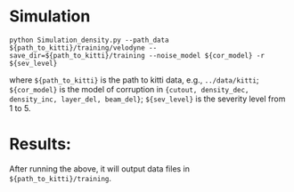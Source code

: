 # Simulation
```
python Simulation_density.py --path_data ${path_to_kitti}/training/velodyne --save_dir=${path_to_kitti}/training --noise_model ${cor_model} -r ${sev_level}
```
where `${path_to_kitti}` is the path to kitti data, e.g., `../data/kitti`; 
`${cor_model}` is the model of corruption in `{cutout, density_dec, density_inc, layer_del, beam_del}`; 
`${sev_level}` is the severity level from 1 to 5.

# Results:
After running the above, it will output data files in `${path_to_kitti}/training`.
